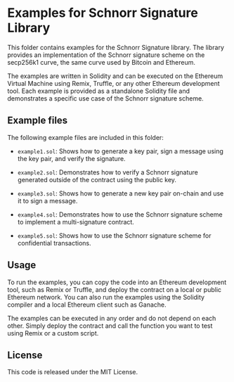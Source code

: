 <h1>Examples for Schnorr Signature Library</h1><p>This folder contains examples for the Schnorr Signature library. The library provides an implementation of the Schnorr signature scheme on the secp256k1 curve, the same curve used by Bitcoin and Ethereum.</p><p>The examples are written in Solidity and can be executed on the Ethereum Virtual Machine using Remix, Truffle, or any other Ethereum development tool. Each example is provided as a standalone Solidity file and demonstrates a specific use case of the Schnorr signature scheme.</p><h2>Example files</h2><p>The following example files are included in this folder:</p><ul><li><p><code>example1.sol</code>: Shows how to generate a key pair, sign a message using the key pair, and verify the signature.</p></li><li><p><code>example2.sol</code>: Demonstrates how to verify a Schnorr signature generated outside of the contract using the public key.</p></li><li><p><code>example3.sol</code>: Shows how to generate a new key pair on-chain and use it to sign a message.</p></li><li><p><code>example4.sol</code>: Demonstrates how to use the Schnorr signature scheme to implement a multi-signature contract.</p></li><li><p><code>example5.sol</code>: Shows how to use the Schnorr signature scheme for confidential transactions.</p></li></ul><h2>Usage</h2><p>To run the examples, you can copy the code into an Ethereum development tool, such as Remix or Truffle, and deploy the contract on a local or public Ethereum network. You can also run the examples using the Solidity compiler and a local Ethereum client such as Ganache.</p><p>The examples can be executed in any order and do not depend on each other. Simply deploy the contract and call the function you want to test using Remix or a custom script.</p><h2>License</h2><p>This code is released under the MIT License.</p></div>
